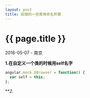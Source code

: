 ```yaml
---
layout: post
title: 前端的一些常用命名积累
---
```


{{ page.title }}
================

<p class="meta">2016-05-07 - 南京</p>

**1.在自定义一个类的时候用self名字**
```js
angular.mock.$Browser = function() {
  var self = this;
};
```
***2.*